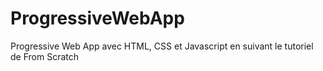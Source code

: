 # ProgressiveWebApp
Progressive Web App avec HTML, CSS et Javascript en suivant le tutoriel de From Scratch
